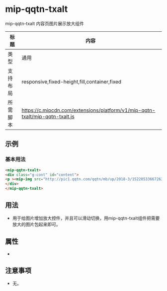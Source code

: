 # mip-qqtn-txalt

mip-qqtn-txalt 内容页图片展示放大组件

标题|内容
----|----
类型|通用
支持布局|responsive,fixed-height,fill,container,fixed
所需脚本|https://c.mipcdn.com/extensions/platform/v1/mip-qqtn-txalt/mip-qqtn-txalt.js
## 示例

### 基本用法
```html
<mip-qqtn-txalt>
<div class="g-cont" id="content">
<p ><mip-img src="http://pic1.qqtn.com/qqtn/mb/up/2018-3/15220533667263822_400_400.jpg"></mip-img></p><p ><mip-img src="https://pic.qqtn.com/up/2018-3/15220533664459562.jpg!360_360"></mip-img></p><p ><mip-img src="https://pic.qqtn.com/up/2018-3/15220533662362958.jpg!360_360"></mip-img></p><p ><mip-img src="https://pic.qqtn.com/up/2018-3/15220533678810972.jpg!360_360"></mip-img></p><p ><mip-img src="https://pic.qqtn.com/up/2018-3/15220533677636534.jpg!360_360"></mip-img></p><p ><mip-img src="https://pic.qqtn.com/up/2018-3/15220533675713102.jpg!360_360"></mip-img></p><p ><mip-img src="https://pic.qqtn.com/up/2018-3/15220533688644255.jpg!360_360"></mip-img></p><p ><mip-img src="https://pic.qqtn.com/up/2018-3/15220533685132337.jpg!360_360"></mip-img></p><p ><mip-img src="https://pic.qqtn.com/up/2018-3/15220533684597852.jpg!360_360"></mip-img></p><p ><mip-img src="https://pic.qqtn.com/up/2018-3/15220533689005568.jpg!360_360"></mip-img></p><p ><mip-img src="https://pic.qqtn.com/up/2018-3/15220533682689390.jpg!360_360"></mip-img></p><p ><mip-img src="https://pic.qqtn.com/up/2018-3/15220533685520017.jpg!360_360"></mip-img></p><p >喜欢甜甜的恋爱，又不想随意将就，所以我总是相信，我等的人，</p><p >他是最好的，最爱我的我最爱的，他在不远的未来呀。</p>
</div>
</mip-qqtn-txalt>
```
## 用法
- 用于给图片增加放大控件，并且可以滑动切换，用mip-qqtn-txalt组件把需要放大的图片包起来即可。

## 属性
- 

## 注意事项

- 无。